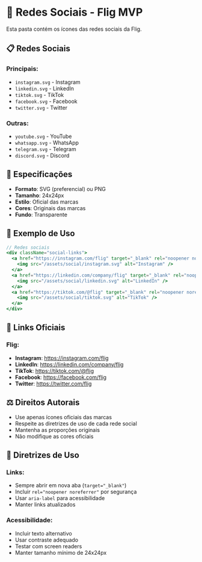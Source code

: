 # 📱 Redes Sociais - Flig MVP

Esta pasta contém os ícones das redes sociais da Flig.

## 📋 Redes Sociais

### Principais:
- `instagram.svg` - Instagram
- `linkedin.svg` - LinkedIn
- `tiktok.svg` - TikTok
- `facebook.svg` - Facebook
- `twitter.svg` - Twitter

### Outras:
- `youtube.svg` - YouTube
- `whatsapp.svg` - WhatsApp
- `telegram.svg` - Telegram
- `discord.svg` - Discord

## 🎨 Especificações

- **Formato**: SVG (preferencial) ou PNG
- **Tamanho**: 24x24px
- **Estilo**: Oficial das marcas
- **Cores**: Originais das marcas
- **Fundo**: Transparente

## 📝 Exemplo de Uso

```jsx
// Redes sociais
<div className="social-links">
  <a href="https://instagram.com/flig" target="_blank" rel="noopener noreferrer">
    <img src="/assets/social/instagram.svg" alt="Instagram" />
  </a>
  <a href="https://linkedin.com/company/flig" target="_blank" rel="noopener noreferrer">
    <img src="/assets/social/linkedin.svg" alt="LinkedIn" />
  </a>
  <a href="https://tiktok.com/@flig" target="_blank" rel="noopener noreferrer">
    <img src="/assets/social/tiktok.svg" alt="TikTok" />
  </a>
</div>
```

## 🔗 Links Oficiais

### Flig:
- **Instagram**: https://instagram.com/flig
- **LinkedIn**: https://linkedin.com/company/flig
- **TikTok**: https://tiktok.com/@flig
- **Facebook**: https://facebook.com/flig
- **Twitter**: https://twitter.com/flig

## ⚖️ Direitos Autorais

- Use apenas ícones oficiais das marcas
- Respeite as diretrizes de uso de cada rede social
- Mantenha as proporções originais
- Não modifique as cores oficiais

## 🎯 Diretrizes de Uso

### Links:
- Sempre abrir em nova aba (`target="_blank"`)
- Incluir `rel="noopener noreferrer"` por segurança
- Usar `aria-label` para acessibilidade
- Manter links atualizados

### Acessibilidade:
- Incluir texto alternativo
- Usar contraste adequado
- Testar com screen readers
- Manter tamanho mínimo de 24x24px
